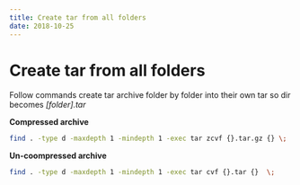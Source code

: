 ```yaml
---
title: Create tar from all folders
date: 2018-10-25
---
```



# Create tar from all folders

Follow commands create tar archive folder by folder into their own tar so dir becomes *[folder].tar*

**Compressed archive**

```bash
find . -type d -maxdepth 1 -mindepth 1 -exec tar zcvf {}.tar.gz {} \;
```

**Un-coompressed archive**

```bash
find . -type d -maxdepth 1 -mindepth 1 -exec tar cvf {}.tar {}  \;
```
